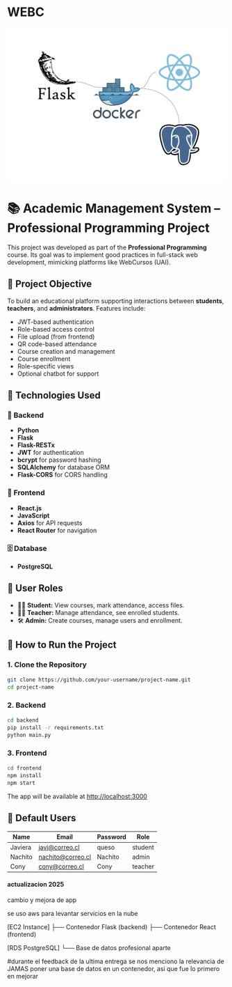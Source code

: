 # WEBC

![](/ReadMe_images/logo.jpg)

# 📚 Academic Management System – Professional Programming Project

This project was developed as part of the **Professional Programming** course. Its goal was to implement good practices in full-stack web development, mimicking platforms like WebCursos (UAI).

## 🎯 Project Objective

To build an educational platform supporting interactions between **students**, **teachers**, and **administrators**. Features include:

- JWT-based authentication
- Role-based access control
- File upload (from frontend)
- QR code-based attendance
- Course creation and management
- Course enrollment
- Role-specific views
- Optional chatbot for support

## 🧪 Technologies Used

### 🔧 Backend
- **Python**
- **Flask**
- **Flask-RESTx**
- **JWT** for authentication
- **bcrypt** for password hashing
- **SQLAlchemy** for database ORM
- **Flask-CORS** for CORS handling

### 🎨 Frontend
- **React.js**
- **JavaScript**
- **Axios** for API requests
- **React Router** for navigation

### 🗄️ Database
- **PostgreSQL**

## 🔐 User Roles

- 👩‍🎓 **Student:** View courses, mark attendance, access files.
- 👨‍🏫 **Teacher:** Manage attendance, see enrolled students.
- 🛠️ **Admin:** Create courses, manage users and enrollment.

## 🚀 How to Run the Project

### 1. Clone the Repository

```bash
git clone https://github.com/your-username/project-name.git
cd project-name
```

### 2. Backend

```bash
cd backend
pip install -r requirements.txt
python main.py
```

### 3. Frontend

```bash
cd frontend
npm install
npm start
```

The app will be available at [http://localhost:3000](http://localhost:3000)

## 🧪 Default Users

| Name     | Email              | Password | Role      |
|----------|--------------------|----------|-----------|
| Javiera  | javi@correo.cl     | queso    | student   |
| Nachito  | nachito@correo.cl  | Nachito  | admin     |
| Cony     | cony@correo.cl     | Cony     | teacher   |


#### actualizacion 2025

cambio y mejora de app

se uso aws para levantar servicios en la nube

[EC2 Instance]
  ├── Contenedor Flask (backend)
  ├── Contenedor React (frontend)

[RDS PostgreSQL]
  └── Base de datos profesional aparte

#durante el feedback de la ultima entrega se nos menciono la relevancia de JAMAS poner una base de datos en un contenedor, asi que fue lo primero en mejorar